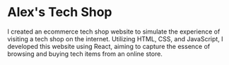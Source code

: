 # Alex's Tech Shop
I created an ecommerce tech shop website to simulate the experience of visiting a tech shop on the internet. Utilizing HTML, CSS, and JavaScript, I developed this website using React, aiming to capture the essence of browsing and buying tech items from an online store.
